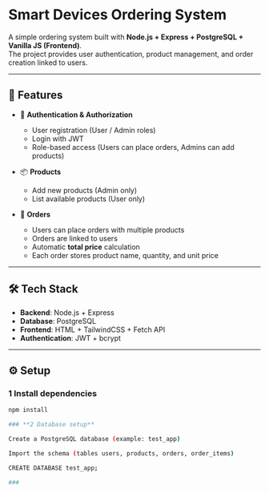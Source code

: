 #  Smart Devices Ordering System

A simple ordering system built with **Node.js + Express + PostgreSQL + Vanilla JS (Frontend)**.  
The project provides user authentication, product management, and order creation linked to users.  

---

## 📂 Features
- 👤 **Authentication & Authorization**  
  - User registration (User / Admin roles)  
  - Login with JWT  
  - Role-based access (Users can place orders, Admins can add products)  

- 📦 **Products**  
  - Add new products (Admin only)  
  - List available products (User only)  

- 🛒 **Orders**  
  - Users can place orders with multiple products  
  - Orders are linked to users  
  - Automatic **total price** calculation  
  - Each order stores product name, quantity, and unit price  

---

## 🛠 Tech Stack
- **Backend**: Node.js + Express  
- **Database**: PostgreSQL  
- **Frontend**: HTML + TailwindCSS + Fetch API  
- **Authentication**: JWT + bcrypt  

---

## ⚙️ Setup

### 1 Install dependencies
```bash
npm install

### **2 Database setup**

Create a PostgreSQL database (example: test_app)

Import the schema (tables users, products, orders, order_items)

CREATE DATABASE test_app;

###
